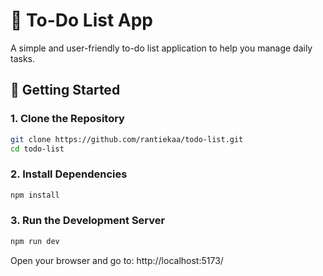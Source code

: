 # 📝 To-Do List App

A simple and user-friendly to-do list application to help you manage daily tasks.

## 🚀 Getting Started

### 1. Clone the Repository

```bash
git clone https://github.com/rantiekaa/todo-list.git
cd todo-list
```

### 2. Install Dependencies
```bash
npm install
```

### 3. Run the Development Server
```bash
npm run dev
```

Open your browser and go to:
http://localhost:5173/
